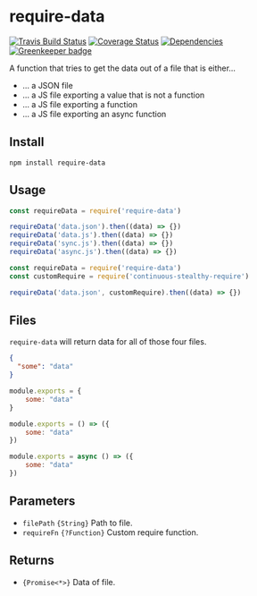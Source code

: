 # require-data

[![Travis Build Status](https://travis-ci.org/electerious/require-data.svg?branch=master)](https://travis-ci.org/electerious/require-data) [![Coverage Status](https://coveralls.io/repos/github/electerious/require-data/badge.svg?branch=master)](https://coveralls.io/github/electerious/require-data?branch=master) [![Dependencies](https://david-dm.org/electerious/require-data.svg)](https://david-dm.org/electerious/require-data#info=dependencies) [![Greenkeeper badge](https://badges.greenkeeper.io/electerious/require-data.svg)](https://greenkeeper.io/)

A function that tries to get the data out of a file that is either…

- … a JSON file
- … a JS file exporting a value that is not a function
- … a JS file exporting a function
- … a JS file exporting an async function

## Install

```
npm install require-data
```

## Usage

```js
const requireData = require('require-data')

requireData('data.json').then((data) => {})
requireData('data.js').then((data) => {})
requireData('sync.js').then((data) => {})
requireData('async.js').then((data) => {})
```

```js
const requireData = require('require-data')
const customRequire = require('continuous-stealthy-require')

requireData('data.json', customRequire).then((data) => {})
```

## Files

`require-data` will return data for all of those four files.

```json
{
  "some": "data"
}
```

```js
module.exports = {
	some: "data"
}
```

```js
module.exports = () => ({
	some: "data"
})
```

```js
module.exports = async () => ({
	some: "data"
})
```

## Parameters

- `filePath` `{String}` Path to file.
- `requireFn` `{?Function}` Custom require function.

## Returns

- `{Promise<*>}` Data of file.